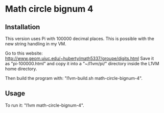 Math circle bignum 4
====================
Installation
------------
This version uses Pi with 100000 decimal places. This is possible with the new string handling in my VM.

Go to this website: http://www.geom.uiuc.edu/~huberty/math5337/groupe/digits.html
Save it as "pi-100000.html" and copy it into a "~/l1vm/pi/" directory inside the L1VM home directory.

Then build the program with: "l1vm-build.sh math-circle-bignum-4".

Usage
-----
To run it: "l1vm math-circle-bignum-4".


